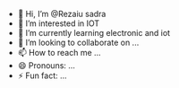 - 👋 Hi, I’m @Rezaiu sadra
- 👀 I’m interested in IOT
- 🌱 I’m currently learning electronic and iot
- 💞️ I’m looking to collaborate on ...
- 📫 How to reach me ...
- 😄 Pronouns: ...
- ⚡ Fun fact: ...

<!---
Rezaiu/Rezaiu is a ✨ special ✨ repository because its `README.md` (this file) appears on your GitHub profile.
You can click the Preview link to take a look at your changes.
--->
